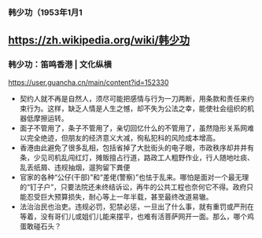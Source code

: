 ### 韩少功（1953年1月1
https://zh.wikipedia.org/wiki/韩少功
---
### 韩少功：笛鸣香港 | 文化纵横
https://user.guancha.cn/main/content?id=152330
- 契约人就不再是自然人，须尽可能把感情与行为一刀两断，用条款和责任来约束行为。这样，缺乏人情是人生之憾，却不失为公法之幸，能使社会组织的机器低摩擦运转。
- 面子不管用了，条子不管用了，亲切回忆什么的不管用了，虽然隐形关系网难以完全绝迹，但朋友的经济意义大减，徇私犯科的风险成本增高。
- 香港由此避免了很多乱相，包括省掉了大批街头的电子眼，市政秩序却井井有条，少见司机乱闯红灯，摊贩擅占行道，路政工人粗野作业，行人随地吐痰、乱丢纸屑、违规抽烟，遛狗留下粪便
- 官家的各种“公仔(干部)”和“差佬(警察)”也怯于乱来。哪怕是面对一个最无理的“钉子户”，只要法院还未终结诉讼，再牛的公共工程也奈何它不得。政府只能忍受巨大预算损失，耐心等上一年半载，甚至最终改道易辙。
- 法治治民也治吏。违规必罚，犯禁必惩，一旦出了什么事，就有重罚或严刑在等着，没有哥们儿或姐们儿能来摆平，也难有活菩萨网开一面。那么，哪个鸡蛋敢碰石头？
